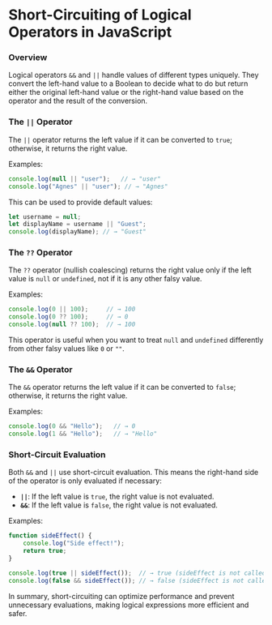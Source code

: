 # Short-Circuiting of Logical Operators in JavaScript

### Overview
Logical operators `&&` and `||` handle values of different types uniquely. They convert the left-hand value to a Boolean to decide what to do but return either the original left-hand value or the right-hand value based on the operator and the result of the conversion.

### The `||` Operator
The `||` operator returns the left value if it can be converted to `true`; otherwise, it returns the right value.

Examples:
```javascript
console.log(null || "user");   // → "user"
console.log("Agnes" || "user"); // → "Agnes"
```
This can be used to provide default values:
```javascript
let username = null;
let displayName = username || "Guest";
console.log(displayName); // → "Guest"
```

### The `??` Operator
The `??` operator (nullish coalescing) returns the right value only if the left value is `null` or `undefined`, not if it is any other falsy value.

Examples:
```javascript
console.log(0 || 100);     // → 100
console.log(0 ?? 100);     // → 0
console.log(null ?? 100);  // → 100
```
This operator is useful when you want to treat `null` and `undefined` differently from other falsy values like `0` or `""`.

### The `&&` Operator
The `&&` operator returns the left value if it can be converted to `false`; otherwise, it returns the right value.

Examples:
```javascript
console.log(0 && "Hello");   // → 0
console.log(1 && "Hello");   // → "Hello"
```

### Short-Circuit Evaluation
Both `&&` and `||` use short-circuit evaluation. This means the right-hand side of the operator is only evaluated if necessary:
- **`||`**: If the left value is `true`, the right value is not evaluated.
- **`&&`**: If the left value is `false`, the right value is not evaluated.

Examples:
```javascript
function sideEffect() {
    console.log("Side effect!");
    return true;
}

console.log(true || sideEffect());  // → true (sideEffect is not called)
console.log(false && sideEffect()); // → false (sideEffect is not called)
```


In summary, short-circuiting can optimize performance and prevent unnecessary evaluations, making logical expressions more efficient and safer.